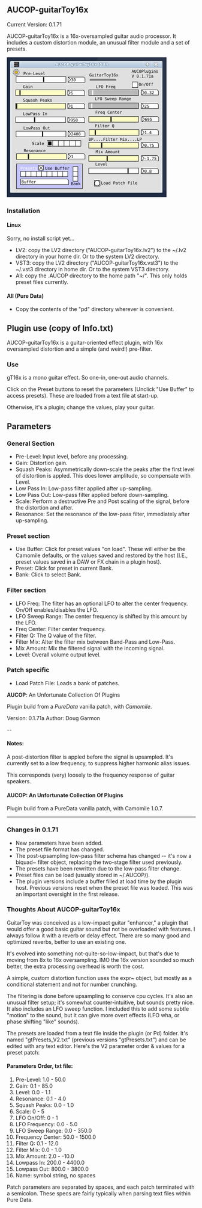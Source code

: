 ## AUCOP-guitarToy16x

Current Version: 0.1.71

AUCOP-guitarToy16x is a 16x-oversampled guitar audio processor. It includes a custom distortion module, an unusual filter module and a set of presets.

![gtoy pic](../webstuff/guitarToy_0.1.71.png)

### Installation

#### Linux

Sorry, no install script yet...

- LV2: copy the LV2 directory ("AUCOP-guitarToy16x.lv2") to the ~/.lv2 directory in your home dir. Or to the system LV2 directory.
- VST3: copy the LV2 directory ("AUCOP-guitarToy16x.vst3") to the ~/.vst3 directory in home dir. Or to the system VST3 directory.
- All: copy the .AUCOP directory to the home path "~/". This only holds preset files currently.

#### All (Pure Data)

- Copy the contents of the "pd" directory wherever is convenient.

## Plugin use (copy of Info.txt)


AUCOP-guitarToy16x is a guitar-oriented effect plugin, with 16x oversampled distortion and a simple (and weird!) pre-filter.

### Use

gT16x is a mono guitar effect. So one-in, one-out audio channels.

Click on the Preset buttons to reset the parameters (Unclick "Use Buffer" to access presets). These are loaded from a text file at start-up. 

Otherwise, it's a plugin; change the values, play your guitar.

## Parameters

### General Section

- Pre-Level: Input level, before any processing.
- Gain: Distortion gain.
- Squash Peaks: Asymmetrically down-scale the peaks after the first level of distortion is appled. This does lower amplitude, so compensate with Level.
- Low Pass In: Low-pass filter applied after up-sampling.
- Low Pass Out: Low-pass filter applied before down-sampling.
- Scale: Perform a destructive Pre and Post scaling of the signal, before the distortion and after.
- Resonance: Set the resonance of the low-pass filter, immediately after up-sampling.

### Preset section

- Use Buffer: Click for preset values "on load". These will either be the Camomile defaults, or the values saved and restored by the host (I.E., preset values saved in a DAW or FX chain in a plugin host).
- Preset: Click for preset in current Bank.
- Bank: Click to select Bank.

### Filter section

- LFO Freq: The filter has an optional LFO to alter the center frequency. On/Off enables/disables the LFO.
- LFO Sweep Range: The center frequency is shifted by this amount by the LFO.
- Freq Center: Filter center frequency.
- Filter Q: The Q value of the filter.
- Filter Mix: Alter the filter mix between Band-Pass and Low-Pass.
- Mix Amount: Mix the filtered signal with the incoming signal.
- Level: Overall volume output level.

### Patch specific

- Load Patch File: Loads a bank of patches.

**AUCOP**: An Unfortunate Collection Of Plugins

Plugin build from a *PureData* vanilla patch, with *Camomile*.

Version: 0.1.71a
Author: Doug Garmon

--
#### Notes:
A post-distortion filter is appled before the signal is upsampled. It's currently set to a low frequency, to suppress higher harmonic alias issues.

This corresponds (very) loosely to the frequency response of guitar speakers.

#### AUCOP: An Unfortunate Collection Of Plugins

Plugin build from a PureData vanilla patch, with Camomile 1.0.7.

---

### Changes in 0.1.71


- New parameters have been added.
- The preset file format has changed.
- The post-upsampling low-pass filter schema has changed -- it's now a biquad~ filter object, replacing the two-stage filter used previously.
- The presets have been rewritten due to the low-pass filter change.
- Preset files can be load (usually stored in ~/.AUCOP/).
- The plugin versions include a buffer filled at load time by the plugin host. Previous versions reset when the preset file was loaded. This was an important oversight in the first release.


### Thoughts About AUCOP-guitarToy16x

GuitarToy was conceived as a low-impact guitar "enhancer," a plugin that would offer a good basic guitar sound but not be overloaded with features. I always follow it with a reverb or delay effect. There are so many good and optimized reverbs, better to use an existing one.

It's evolved into something not-quite-so-low-impact, but that's due to moving from 8x to 16x oversampling. IMO the 16x version sounded so much better, the extra processing overhead is worth the cost.

A simple, custom distortion function uses the expr~ object, but mostly as a conditional statement and not for number crunching.

The filtering is done before upsampling to conserve cpu cycles. It's also an unusual filter setup; it's somewhat counter-intuitive, but sounds pretty nice. It also includes an LFO sweep function. I included this to add some subtle "motion" to the sound, but it can give more overt effects (LFO wha, or phase shifting "like" sounds).

The presets are loaded from a text file inside the plugin (or Pd) folder. It's named "gtPresets_V2.txt" (previous versions "gtPresets.txt") and can be edited with any text editor. Here's the V2 parameter order & values for a preset patch:

#### Parameters Order, txt file:

1) Pre-Level: 1.0 - 50.0
2) Gain: 0.1 - 85.0
3) Level: 0.0 - 1.1
4) Resonance: 0.1 - 4.0 
5) Squash Peaks: 0.0 - 1.0
6) Scale: 0 - 5
7) LFO On/Off: 0 - 1
8) LFO Frequency: 0.0 - 5.0
9) LFO Sweep Range: 0.0 - 350.0
10) Frequency Center: 50.0 - 1500.0
11) Filter Q: 0.1 - 12.0
12) Filter Mix: 0.0 - 1.0
13) Mix Amount: 2.0 - -10.0
14) Lowpass In: 200.0 - 4400.0
15) Lowpass Out: 800.0 - 3800.0
16) Name: symbol string, no spaces

Patch parameters are separated by spaces, and each patch terminated with a semicolon. These specs are fairly typically when parsing text files within Pure Data.
